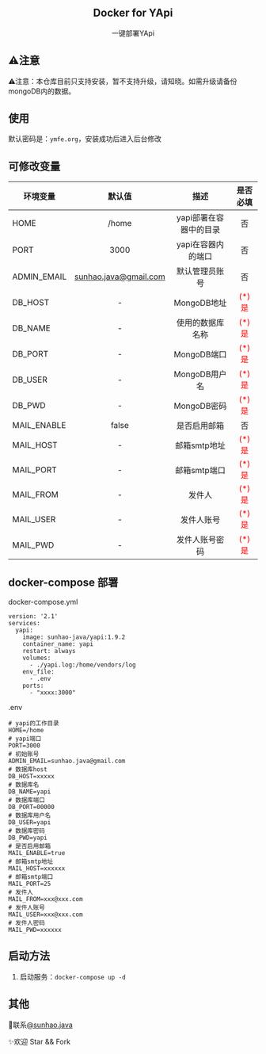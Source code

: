 <h2 align="center">Docker for YApi</h2>
<p align="center">一键部署YApi</p>

## ⚠️注意
⚠️注意：本仓库目前只支持安装，暂不支持升级，请知晓。如需升级请备份mongoDB内的数据。

## 使用
默认密码是：`ymfe.org`，安装成功后进入后台修改

## 可修改变量
| 环境变量       | 默认值         | 描述         | 是否必填  |
| ------------- |:-------------:|:-----------:|:----------:|
| HOME | /home | yapi部署在容器中的目录 | 否 |
| PORT | 3000  | yapi在容器内的端口 | 否 |
| ADMIN_EMAIL | sunhao.java@gmail.com  | 默认管理员账号 | 否 |
| DB_HOST | -  | MongoDB地址 | <span style="color: red;"> (*) 是 </span> |
| DB_NAME | -  | 使用的数据库名称 | <span style="color: red;"> (*) 是 </span> |
| DB_PORT | - | MongoDB端口 | <span style="color: red;"> (*) 是 </span> |
| DB_USER | - | MongoDB用户名 | <span style="color: red;"> (*) 是 </span> |
| DB_PWD | - | MongoDB密码 | <span style="color: red;"> (*) 是 </span> |
| MAIL_ENABLE | false | 是否启用邮箱 | 否 |
| MAIL_HOST | - | 邮箱smtp地址 | <span style="color: red;"> (*) 是 </span> |
| MAIL_PORT | - | 邮箱smtp端口 | <span style="color: red;"> (*) 是 </span> |
| MAIL_FROM | - | 发件人 | <span style="color: red;"> (*) 是 </span> |
| MAIL_USER | - | 发件人账号 | <span style="color: red;"> (*) 是 </span> |
| MAIL_PWD | - | 发件人账号密码 | <span style="color: red;"> (*) 是 </span> |

## docker-compose 部署
docker-compose.yml
```
version: '2.1'
services:
  yapi:
    image: sunhao-java/yapi:1.9.2
    container_name: yapi
    restart: always
    volumes:
      - ./yapi.log:/home/vendors/log
    env_file:
      - .env
    ports:
      - "xxxx:3000"
```
.env
```
# yapi的工作目录
HOME=/home
# yapi端口
PORT=3000
# 初始账号
ADMIN_EMAIL=sunhao.java@gmail.com
# 数据库host
DB_HOST=xxxxx
# 数据库名
DB_NAME=yapi
# 数据库端口
DB_PORT=00000
# 数据库用户名
DB_USER=yapi
# 数据库密码
DB_PWD=yapi
# 是否启用邮箱
MAIL_ENABLE=true
# 邮箱smtp地址
MAIL_HOST=xxxxxx
# 邮箱smtp端口
MAIL_PORT=25
# 发件人
MAIL_FROM=xxx@xxx.com
# 发件人账号
MAIL_USER=xxx@xxx.com
# 发件人密码
MAIL_PWD=xxxxxx
```

## 启动方法
1. 启动服务：`docker-compose up -d`


## 其他
📧联系[@sunhao.java](mailto:sunhao.java@gmail.com)

✨欢迎 Star && Fork
